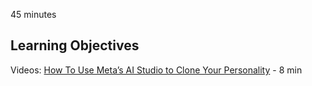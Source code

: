 45 minutes

Learning Objectives
- 

Videos:
[How To Use Meta’s AI Studio to Clone Your Personality](https://www.youtube.com/watch?v=RwiRu39_pmQ) - 8 min
